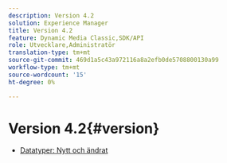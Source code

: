 ```yaml
---
description: Version 4.2
solution: Experience Manager
title: Version 4.2
feature: Dynamic Media Classic,SDK/API
role: Utvecklare,Administratör
translation-type: tm+mt
source-git-commit: 469d1a5c43a972116a8a2efb0de5708800130a99
workflow-type: tm+mt
source-wordcount: '15'
ht-degree: 0%

---
```



# Version 4.2{#version}

* [Datatyper: Nytt och ändrat](r-4-2-types.md)

